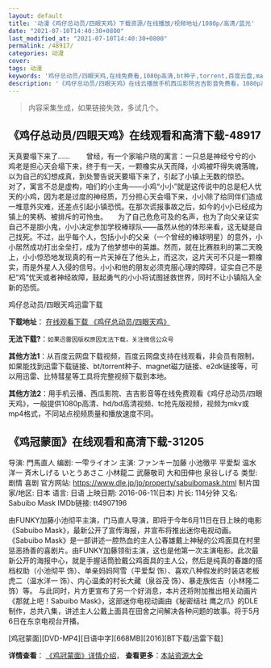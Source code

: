 ```yaml
---
layout: default
title: '动漫《鸡仔总动员/四眼天鸡》下载资源/在线播放/视频地址/1080p/高清/蓝光'
date: "2021-07-10T14:40:30+0800"
last_modified_at: "2021-07-10T14:40:30+0800"
permalink: /48917/
categories: 动漫
cover:
tags: 动漫
keywords: '鸡仔总动员/四眼天鸡,在线免费看,1080p高清,bt种子,torrent,百度云盘,magnet,磁力链,迅雷下载资源'
description: '《鸡仔总动员/四眼天鸡》在线云播放手机西瓜影院吉吉影音免费看，1080p高清bd/hd未删减完整版和tc抢先枪版，mkv/mp4格式，附带bt/torrent种子、magnet/磁力链、百度云盘、网盘资源迅雷下载链接'
---
```


>内容采集生成，如果链接失效，多试几个。


## 《鸡仔总动员/四眼天鸡》在线观看和高清下载-48917

天真要塌下来了&hellip;… 　　曾经，有一个家喻户晓的寓言：一只总是神经兮兮的小鸡老是担心天会塌下来，终于有一天，一颗橡实从天而降，小鸡被吓得失魂落魄，以为自己的幻想成真，到处警告说天要塌下来了，引起了小镇上无数的惊恐。　　对了，寓言不总是虚构，咱们的小主角&mdash;—小鸡“小小”就是这传说中的总是杞人忧天的小鸡，因为老是过度的神经质，万分担心天会塌下来，小小除了给同伴们造成一堆意外灾难，还差点引起小镇恐慌。在那次谎报事故之后，如今的小小已经成为镇上的笑柄、被排斥的可怜虫。　　为了自己危危可及的名声，也为了向父亲证实自己不是胆小鬼，小小决定参加学校棒球队&mdash;—虽然从他的体形来看，这无疑是自己找死。不过，出乎每个人，包括小小的父亲（一个曾经的棒球明星）的意外，小小居然成功打出全垒打，成为了他梦想中的英雄。然而，就在比赛胜利的第二天晚上，小小惊恐地发现真的有一片天掉在了他头上，而这次，这片天可不只是一颗橡实，而是外星人入侵的信号。小小和他的朋友必须克服心理的障碍，证实自己不是杞&ldquo;鸡&rdquo;忧天或者神经故障，鼓起勇气的小小将试图拯救世界，同时不让小镇陷入全新的恐慌。</p>


鸡仔总动员/四眼天鸡迅雷下载

**下载地址**： [在线观看下载 《鸡仔总动员/四眼天鸡》](https://www.993dy.com//vod-detail-id-4700.html) 


**无法下载?**：`如果迅雷因版权原因无法下载，关注微信公众号 `

**其他方法1**：从百度云网盘下载视频，百度云网盘支持在线观看，非会员有限制，如果能找到迅雷下载链接、bt/torrent种子、magnet磁力链接、e2dk链接等，可以用迅雷、比特彗星等工具将完整视频下载到本地。

**其他方法2**：用手机云播、西瓜影院、吉吉影音等在线免费观看《鸡仔总动员/四眼天鸡》，一般提供1080p高清、hd/bd高清视频、tc抢先版视频，视频为mkv或mp4格式，不同站点视频质量和播放速度不同。


## 《鸡冠蒙面》在线观看和高清下载-31205

导演: 門馬直人 编剧: 一雫ライオン 主演: ファンキー加藤 小池徹平 平愛梨 温水洋一 斉木しげる いとうあさこ 小林龍二 武藤敬司 大和田伸也 泉谷しげる 类型: 剧情 喜剧 官方网站: https://www.dle.jp/jp/property/sabuibomask.html 制片国家/地区: 日本 语言: 日语 上映日期: 2016-06-11(日本) 片长: 114分钟 又名: Sabuibo Mask IMDb链接: tt4907196

由FUNKY加藤小池彻平主演，门马直人导演，即将于今年6月11日在日上映的电影《Sabuibo Mask》，最新公开了宣传海报，并宣布将推出迷你电视动画。 《Sabuibo Mask》是一部讲述一腔热血的主人公春雄戴上神秘的公鸡面具在村里惩恶扬善的喜剧片。由FUNKY加藤领衔主演，这也是他第一次主演电影。此次最新公开的海报中心，就是手握话筒脸戴公鸡面具的主人公，然后是纯真的春雄的搭档权助（小池彻平 饰）、单亲妈妈阿雪（平爱梨 饰）、喜欢八种假发的时装店老板虎二（温水洋一 饰）、内心温柔的村长大藏（泉谷茂 饰）、暴走族佐吉（小林隆二 饰）等。 与此同时，片方更宣布了另一个好消息，本片还将附加推出相关动画片《那就上吧！Sabuibo Mask》，这部迷你电视动画由《秘密结社 鹰之爪》的DLE制作，总共八集，讲述主人公戴上面具在田舍之间解决各种问题的故事。将于5月6日在东京电视台开播。


[鸡冠蒙面][DVD-MP4][日语中字][668MB][2016][BT下载/迅雷下载]

**详情查看**： [《鸡冠蒙面》详情介绍](/movie/31205/)， **查看更多**：[本站资源大全](/movie/t/all/)

